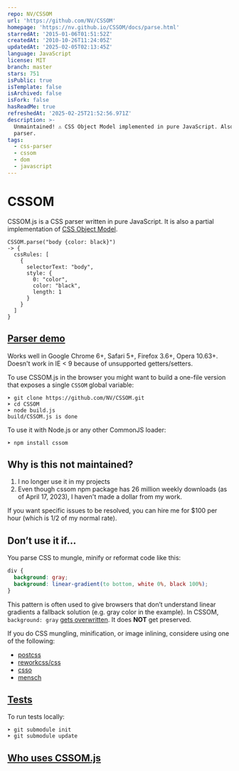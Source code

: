 ```yaml
---
repo: NV/CSSOM
url: 'https://github.com/NV/CSSOM'
homepage: 'https://nv.github.io/CSSOM/docs/parse.html'
starredAt: '2015-01-06T01:51:52Z'
createdAt: '2010-10-26T11:24:05Z'
updatedAt: '2025-02-05T02:13:45Z'
language: JavaScript
license: MIT
branch: master
stars: 751
isPublic: true
isTemplate: false
isArchived: false
isFork: false
hasReadMe: true
refreshedAt: '2025-02-25T21:52:56.971Z'
description: >-
  Unmaintained! ⚠️ CSS Object Model implemented in pure JavaScript. Also, a CSS
  parser.
tags:
  - css-parser
  - cssom
  - dom
  - javascript
---
```


# CSSOM

CSSOM.js is a CSS parser written in pure JavaScript. It is also a partial implementation of [CSS Object Model](http://dev.w3.org/csswg/cssom/). 

    CSSOM.parse("body {color: black}")
    -> {
      cssRules: [
        {
          selectorText: "body",
          style: {
            0: "color",
            color: "black",
            length: 1
          }
        }
      ]
    }


## [Parser demo](http://nv.github.io/CSSOM/docs/parse.html)

Works well in Google Chrome 6+, Safari 5+, Firefox 3.6+, Opera 10.63+.
Doesn't work in IE < 9 because of unsupported getters/setters.

To use CSSOM.js in the browser you might want to build a one-file version that exposes a single `CSSOM` global variable:

    ➤ git clone https://github.com/NV/CSSOM.git
    ➤ cd CSSOM
    ➤ node build.js
    build/CSSOM.js is done

To use it with Node.js or any other CommonJS loader:

    ➤ npm install cssom

## Why is this not maintained?

1. I no longer use it in my projects
2. Even though cssom npm package has 26 million weekly downloads (as of April 17, 2023), I haven't made a dollar from my work.

If you want specific issues to be resolved, you can hire me for $100 per hour (which is 1/2 of my normal rate).

## Don’t use it if...

You parse CSS to mungle, minify or reformat code like this:

```css
div {
  background: gray;
  background: linear-gradient(to bottom, white 0%, black 100%);
}
```

This pattern is often used to give browsers that don’t understand linear gradients a fallback solution (e.g. gray color in the example).
In CSSOM, `background: gray` [gets overwritten](http://nv.github.io/CSSOM/docs/parse.html#css=div%20%7B%0A%20%20%20%20%20%20background%3A%20gray%3B%0A%20%20%20%20background%3A%20linear-gradient(to%20bottom%2C%20white%200%25%2C%20black%20100%25)%3B%0A%7D).
It does **NOT** get preserved.

If you do CSS mungling, minification, or image inlining, considere using one of the following:

  * [postcss](https://github.com/postcss/postcss)
  * [reworkcss/css](https://github.com/reworkcss/css)
  * [csso](https://github.com/css/csso)
  * [mensch](https://github.com/brettstimmerman/mensch)


## [Tests](http://nv.github.com/CSSOM/spec/)

To run tests locally:

    ➤ git submodule init
    ➤ git submodule update


## [Who uses CSSOM.js](https://github.com/NV/CSSOM/wiki/Who-uses-CSSOM.js)
